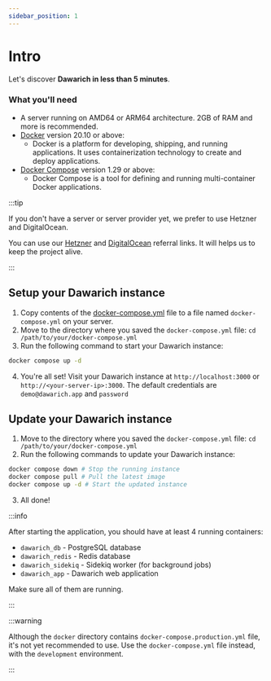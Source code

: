 ```yaml
---
sidebar_position: 1
---
```


# Intro

Let's discover **Dawarich in less than 5 minutes**.

### What you'll need

- A server running on AMD64 or ARM64 architecture. 2GB of RAM and more is recommended.
- [Docker](https://docs.docker.com/get-docker/) version 20.10 or above:
  - Docker is a platform for developing, shipping, and running applications. It uses containerization technology to create and deploy applications.
- [Docker Compose](https://docs.docker.com/compose/install/) version 1.29 or above:
  - Docker Compose is a tool for defining and running multi-container Docker applications.

:::tip

If you don't have a server or server provider yet, we prefer to use Hetzner and DigitalOcean.

You can use our [Hetzner](https://hetzner.cloud/?ref=DQC5djwEU64f) and [DigitalOcean](https://m.do.co/c/5dcbfa133a56) referral links. It will helps us to keep the project alive.

:::

## Setup your Dawarich instance

1. Copy contents of the [docker-compose.yml](https://github.com/Freika/dawarich/blob/master/docker/docker-compose.yml) file to a file named `docker-compose.yml` on your server.
2. Move to the directory where you saved the `docker-compose.yml` file: `cd /path/to/your/docker-compose.yml`
3. Run the following command to start your Dawarich instance:

```bash
docker compose up -d
```

4. You're all set! Visit your Dawarich instance at `http://localhost:3000` or `http://<your-server-ip>:3000`. The default credentials are `demo@dawarich.app` and `password`

## Update your Dawarich instance

1. Move to the directory where you saved the `docker-compose.yml` file: `cd /path/to/your/docker-compose.yml`
2. Run the following commands to update your Dawarich instance:

```bash
docker compose down # Stop the running instance
docker compose pull # Pull the latest image
docker compose up -d # Start the updated instance
```

3. All done!

:::info

After starting the application, you should have at least 4 running containers:

- `dawarich_db` - PostgreSQL database
- `dawarich_redis` - Redis database
- `dawarich_sidekiq` - Sidekiq worker (for background jobs)
- `dawarich_app` - Dawarich web application

Make sure all of them are running.

:::

:::warning

Although the `docker` directory contains `docker-compose.production.yml` file, it's not yet recommended to use. Use the `docker-compose.yml` file instead, with the `development` environment.

:::
